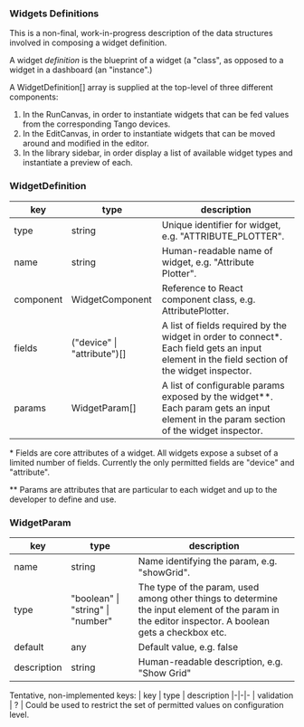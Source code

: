 ### Widgets Definitions

This is a non-final, work-in-progress description of the data structures involved in composing a widget definition.

A widget *definition* is the blueprint of a widget (a "class", as opposed to a widget in a dashboard (an "instance".)

A WidgetDefinition[] array is supplied at the top-level of three different components:
1. In the RunCanvas, in order to instantiate widgets that can be fed values from the corresponding Tango devices.
2. In the EditCanvas, in order to instantiate widgets that can be moved around and modified in the editor.
3. In the library sidebar, in order display a list of available widget types and instantiate a preview of each.

### WidgetDefinition

| key | type | description
|-|-|-
| type | string | Unique identifier for widget, e.g. "ATTRIBUTE_PLOTTER".
| name | string | Human-readable name of widget, e.g. "Attribute Plotter".
| component | WidgetComponent | Reference to React component class, e.g. AttributePlotter.
| fields | ("device" &#124; "attribute")[] | A list of fields required by the widget in order to connect*. Each field gets an input element in the field section of the widget inspector.
| params | WidgetParam[] | A list of configurable params exposed by the widget**. Each param gets an input element in the param section of the widget inspector.

\* Fields are core attributes of a widget. All widgets expose a subset of a limited number of fields. Currently the only permitted fields are "device" and "attribute".

\** Params are attributes that are particular to each widget and up to the developer to define and use.

### WidgetParam

| key | type | description
|-|-|-
| name | string | Name identifying the param, e.g. "showGrid".
| type | "boolean" &#124; "string" &#124; "number" | The type of the param, used among other things to determine the input element of the param in the editor inspector. A boolean gets a checkbox etc.
| default | any | Default value, e.g. false
| description | string | Human-readable description, e.g. "Show Grid"

Tentative, non-implemented keys:
| key | type | description
|-|-|-
| validation | ? | Could be used to restrict the set of permitted values on configuration level.
